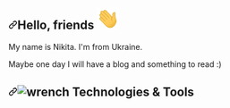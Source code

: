 <article class="markdown-body entry-content container-lg f5" itemprop="text"><h1><a id="user-content-hello-friends-" class="anchor" aria-hidden="true" href="#hello-friends-"><svg class="octicon octicon-link" viewBox="0 0 16 16" version="1.1" width="16" height="16" aria-hidden="true"><path fill-rule="evenodd" d="M7.775 3.275a.75.75 0 001.06 1.06l1.25-1.25a2 2 0 112.83 2.83l-2.5 2.5a2 2 0 01-2.83 0 .75.75 0 00-1.06 1.06 3.5 3.5 0 004.95 0l2.5-2.5a3.5 3.5 0 00-4.95-4.95l-1.25 1.25zm-4.69 9.64a2 2 0 010-2.83l2.5-2.5a2 2 0 012.83 0 .75.75 0 001.06-1.06 3.5 3.5 0 00-4.95 0l-2.5 2.5a3.5 3.5 0 004.95 4.95l1.25-1.25a.75.75 0 00-1.06-1.06l-1.25 1.25a2 2 0 01-2.83 0z"></path></svg></a>Hello, friends <a target="_blank" rel="noopener noreferrer" href="https://raw.githubusercontent.com/AlexBrin/AlexBrin/master/wave.gif"><img src="https://raw.githubusercontent.com/AlexBrin/AlexBrin/master/wave.gif" width="40px" style="max-width:100%;"></a></h1>
<p>My name is Nikita. I'm from Ukraine.</p>
<p>Maybe one day I will have a blog and something to read :)</p>
<h2><a id="user-content--technologies--tools" class="anchor" aria-hidden="true" href="#-technologies--tools"><svg class="octicon octicon-link" viewBox="0 0 16 16" version="1.1" width="16" height="16" aria-hidden="true"><path fill-rule="evenodd" d="M7.775 3.275a.75.75 0 001.06 1.06l1.25-1.25a2 2 0 112.83 2.83l-2.5 2.5a2 2 0 01-2.83 0 .75.75 0 00-1.06 1.06 3.5 3.5 0 004.95 0l2.5-2.5a3.5 3.5 0 00-4.95-4.95l-1.25 1.25zm-4.69 9.64a2 2 0 010-2.83l2.5-2.5a2 2 0 012.83 0 .75.75 0 001.06-1.06 3.5 3.5 0 00-4.95 0l-2.5 2.5a3.5 3.5 0 004.95 4.95l1.25-1.25a.75.75 0 00-1.06-1.06l-1.25 1.25a2 2 0 01-2.83 0z"></path></svg></a><g-emoji class="g-emoji" alias="wrench" fallback-src="https://github.githubassets.com/images/icons/emoji/unicode/1f527.png"><img class="emoji" alt="wrench" height="20" width="20" src="https://github.githubassets.com/images/icons/emoji/unicode/1f527.png"></g-emoji> Technologies &amp; Tools</h2>
<p><a target="_blank" rel="noopener noreferrer" href="https://camo.githubusercontent.com/d1d3f224ca5f7c0e281a6033ec352f9797c98907f6a71f3530fe209b73618de7/68747470733a2f2f696d672e736869656c64732e696f2f62616467652f4f532d4c696e75782d696e666f726d6174696f6e616c3f7374796c653d666c61742d737175617265266c6f676f3d6c696e7578266c6f676f436f6c6f723d776869746526636f6c6f723d626230306462"><img src="https://camo.githubusercontent.com/d1d3f224ca5f7c0e281a6033ec352f9797c98907f6a71f3530fe209b73618de7/68747470733a2f2f696d672e736869656c64732e696f2f62616467652f4f532d4c696e75782d696e666f726d6174696f6e616c3f7374796c653d666c61742d737175617265266c6f676f3d6c696e7578266c6f676f436f6c6f723d776869746526636f6c6f723d626230306462" alt="" data-canonical-src="https://img.shields.io/badge/OS-Linux-informational?style=flat-square&amp;logo=linux&amp;logoColor=white&amp;color=bb00db" style="max-width:100%;"></a>
<a target="_blank" rel="noopener noreferrer" href="https://camo.githubusercontent.com/24afdd2610b1ecdebb656596afc36c34ce3563ab1ae493cb2dd37f780fd0af19/68747470733a2f2f696d672e736869656c64732e696f2f62616467652f4f532d57696e646f77732d696e666f726d6174696f6e616c3f7374796c653d666c61742d737175617265266c6f676f3d77696e646f7773266c6f676f436f6c6f723d776869746526636f6c6f723d626230306462"><img src="https://camo.githubusercontent.com/24afdd2610b1ecdebb656596afc36c34ce3563ab1ae493cb2dd37f780fd0af19/68747470733a2f2f696d672e736869656c64732e696f2f62616467652f4f532d57696e646f77732d696e666f726d6174696f6e616c3f7374796c653d666c61742d737175617265266c6f676f3d77696e646f7773266c6f676f436f6c6f723d776869746526636f6c6f723d626230306462" alt="" data-canonical-src="https://img.shields.io/badge/OS-Windows-informational?style=flat-square&amp;logo=windows&amp;logoColor=white&amp;color=bb00db" style="max-width:100%;"></a>
<a target="_blank" rel="noopener noreferrer" href="https://camo.githubusercontent.com/e2f4c5b710e8f1e027f398afafe0c4595fc39f107c24a5877e93643eb50441ef/68747470733a2f2f696d672e736869656c64732e696f2f62616467652f456469746f72732d4a6574427261696e732d696e666f726d6174696f6e616c3f7374796c653d666c61742d737175617265266c6f676f3d6a6574627261696e73266c6f676f436f6c6f723d776869746526636f6c6f723d626230306462"><img src="https://camo.githubusercontent.com/e2f4c5b710e8f1e027f398afafe0c4595fc39f107c24a5877e93643eb50441ef/68747470733a2f2f696d672e736869656c64732e696f2f62616467652f456469746f72732d4a6574427261696e732d696e666f726d6174696f6e616c3f7374796c653d666c61742d737175617265266c6f676f3d6a6574627261696e73266c6f676f436f6c6f723d776869746526636f6c6f723d626230306462" alt="" data-canonical-src="https://img.shields.io/badge/Editors-JetBrains-informational?style=flat-square&amp;logo=jetbrains&amp;logoColor=white&amp;color=bb00db" style="max-width:100%;"></a>
<a target="_blank" rel="noopener noreferrer" href="https://camo.githubusercontent.com/1d1c1300a999ac9653d1ccf207b67e460cbf76aca5b1398c7d27da98bd610d61/68747470733a2f2f696d672e736869656c64732e696f2f62616467652f436f64652d5048502d696e666f726d6174696f6e616c3f7374796c653d666c61742d737175617265266c6f676f3d706870266c6f676f436f6c6f723d776869746526636f6c6f723d626230306462"><img src="https://camo.githubusercontent.com/1d1c1300a999ac9653d1ccf207b67e460cbf76aca5b1398c7d27da98bd610d61/68747470733a2f2f696d672e736869656c64732e696f2f62616467652f436f64652d5048502d696e666f726d6174696f6e616c3f7374796c653d666c61742d737175617265266c6f676f3d706870266c6f676f436f6c6f723d776869746526636f6c6f723d626230306462" alt="" data-canonical-src="https://img.shields.io/badge/Code-PHP-informational?style=flat-square&amp;logo=php&amp;logoColor=white&amp;color=bb00db" style="max-width:100%;"></a>
<a target="_blank" rel="noopener noreferrer" href="https://camo.githubusercontent.com/cb79cf86d908bd136df02606bbc549667c18d5e97e063eb0d05f612ffbbdb342/68747470733a2f2f696d672e736869656c64732e696f2f62616467652f436f64652d547970655363726970742d696e666f726d6174696f6e616c3f7374796c653d666c61742d737175617265266c6f676f3d74797065736372697074266c6f676f436f6c6f723d776869746526636f6c6f723d626230306462"><img src="https://camo.githubusercontent.com/cb79cf86d908bd136df02606bbc549667c18d5e97e063eb0d05f612ffbbdb342/68747470733a2f2f696d672e736869656c64732e696f2f62616467652f436f64652d547970655363726970742d696e666f726d6174696f6e616c3f7374796c653d666c61742d737175617265266c6f676f3d74797065736372697074266c6f676f436f6c6f723d776869746526636f6c6f723d626230306462" alt="" data-canonical-src="https://img.shields.io/badge/Code-TypeScript-informational?style=flat-square&amp;logo=typescript&amp;logoColor=white&amp;color=bb00db" style="max-width:100%;"></a>
<a target="_blank" rel="noopener noreferrer" href="https://camo.githubusercontent.com/235940aa89def75b558ff96e7f090dbab688e44c2e696130748aaeab4959c0e4/68747470733a2f2f696d672e736869656c64732e696f2f62616467652f436f64652d4c61726176656c2d696e666f726d6174696f6e616c3f7374796c653d666c61742d737175617265266c6f676f3d6c61726176656c266c6f676f436f6c6f723d776869746526636f6c6f723d626230306462"><img src="https://camo.githubusercontent.com/235940aa89def75b558ff96e7f090dbab688e44c2e696130748aaeab4959c0e4/68747470733a2f2f696d672e736869656c64732e696f2f62616467652f436f64652d4c61726176656c2d696e666f726d6174696f6e616c3f7374796c653d666c61742d737175617265266c6f676f3d6c61726176656c266c6f676f436f6c6f723d776869746526636f6c6f723d626230306462" alt="" data-canonical-src="https://img.shields.io/badge/Code-Laravel-informational?style=flat-square&amp;logo=laravel&amp;logoColor=white&amp;color=bb00db" style="max-width:100%;"></a>
<a target="_blank" rel="noopener noreferrer" href="https://camo.githubusercontent.com/c0df6cfcbdc4e64c4c8be00d22164278911d48212fa31250798b9908d7ecb20c/68747470733a2f2f696d672e736869656c64732e696f2f62616467652f436f64652d457870726573732d696e666f726d6174696f6e616c3f7374796c653d666c61742d737175617265266c6f676f3d6a617661736372697074266c6f676f436f6c6f723d776869746526636f6c6f723d626230306462"><img src="https://camo.githubusercontent.com/c0df6cfcbdc4e64c4c8be00d22164278911d48212fa31250798b9908d7ecb20c/68747470733a2f2f696d672e736869656c64732e696f2f62616467652f436f64652d457870726573732d696e666f726d6174696f6e616c3f7374796c653d666c61742d737175617265266c6f676f3d6a617661736372697074266c6f676f436f6c6f723d776869746526636f6c6f723d626230306462" alt="" data-canonical-src="https://img.shields.io/badge/Code-Express-informational?style=flat-square&amp;logo=javascript&amp;logoColor=white&amp;color=bb00db" style="max-width:100%;"></a>
<a target="_blank" rel="noopener noreferrer" href="https://camo.githubusercontent.com/8d41b089fb445d4d662e37c46e89bdaad4baea4e1158ba6b78939c261d75f47e/68747470733a2f2f696d672e736869656c64732e696f2f62616467652f436f64652d5675652d696e666f726d6174696f6e616c3f7374796c653d666c61742d737175617265266c6f676f3d7675652e6a73266c6f676f436f6c6f723d776869746526636f6c6f723d626230306462"><img src="https://camo.githubusercontent.com/8d41b089fb445d4d662e37c46e89bdaad4baea4e1158ba6b78939c261d75f47e/68747470733a2f2f696d672e736869656c64732e696f2f62616467652f436f64652d5675652d696e666f726d6174696f6e616c3f7374796c653d666c61742d737175617265266c6f676f3d7675652e6a73266c6f676f436f6c6f723d776869746526636f6c6f723d626230306462" alt="" data-canonical-src="https://img.shields.io/badge/Code-Vue-informational?style=flat-square&amp;logo=vue.js&amp;logoColor=white&amp;color=bb00db" style="max-width:100%;"></a>

</article>
